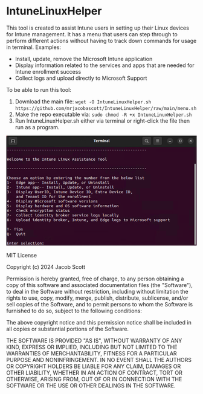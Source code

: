 # IntuneLinuxHelper
This tool is created to assist Intune users in setting up their Linux devices for Intune management.
It has a menu that users can step through to perform different actions without having to track down commands for usage in terminal. Examples:
- Install, update, remove the Microsoft Intune application
- Display information related to the services and apps that are needed for Intune enrollment success
- Collect logs and upload directly to Microsoft Support

To be able to run this tool: 
1. Download the main file: ```wget -O IntuneLinuxHelper.sh https://github.com/mrjacobascott/IntuneLinuxHelper/raw/main/menu.sh```
2. Make the repo executable via: ```sudo chmod -R +x IntuneLinuxHelper.sh```
3. Run IntuneLinuxHelper.sh either via terminal or right-click the file then run as a program. 

![menuPage](Screenshot.png)

MIT License

Copyright (c) 2024 Jacob Scott

Permission is hereby granted, free of charge, to any person obtaining a copy
of this software and associated documentation files (the "Software"), to deal
in the Software without restriction, including without limitation the rights
to use, copy, modify, merge, publish, distribute, sublicense, and/or sell
copies of the Software, and to permit persons to whom the Software is
furnished to do so, subject to the following conditions:

The above copyright notice and this permission notice shall be included in all
copies or substantial portions of the Software.

THE SOFTWARE IS PROVIDED "AS IS", WITHOUT WARRANTY OF ANY KIND, EXPRESS OR
IMPLIED, INCLUDING BUT NOT LIMITED TO THE WARRANTIES OF MERCHANTABILITY,
FITNESS FOR A PARTICULAR PURPOSE AND NONINFRINGEMENT. IN NO EVENT SHALL THE
AUTHORS OR COPYRIGHT HOLDERS BE LIABLE FOR ANY CLAIM, DAMAGES OR OTHER
LIABILITY, WHETHER IN AN ACTION OF CONTRACT, TORT OR OTHERWISE, ARISING FROM,
OUT OF OR IN CONNECTION WITH THE SOFTWARE OR THE USE OR OTHER DEALINGS IN THE
SOFTWARE.
